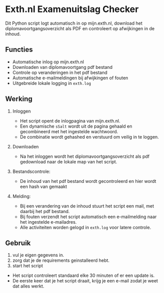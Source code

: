 # Exth.nl Examenuitslag Checker

Dit Python script logt automatisch in op mijn.exth.nl, download het diplomavoortgangsoverzicht als PDF en controleert op afwijkingen in de inhoud.

## Functies

- Automatische inlog op mijn.exth.nl
- Downloaden van diplomavoortgang pdf bestand
- Controle op veranderingen in het pdf bestand
- Automatische e-mailmeldingen bij afwijkingen of fouten
- Uitgebreide lokale logging in `exth.log`

## Werking

1. Inloggen
   - Het script opent de inlogpagina van mijn.exth.nl.
   - Een dynamische `sSalt` wordt uit de pagina gehaald en gecombineerd met het ingestelde wachtwoord.
   - De combinatie wordt gehashed en verstuurd om veilig in te loggen.

2. Downloaden
   - Na het inloggen wordt het diplomavoortgangsoverzicht als pdf gedownload naar de lokale map van het script.

3. Bestandscontrole:
   - De inhoud van het pdf bestand wordt gecontroleerd en hier wordt een hash van gemaakt

4. Melding:
   - Bij een verandering van de inhoud stuurt het script een mail, met daarbij het pdf bestand.
   - Bij fouten verzendt het script automatisch een e-mailmelding naar het ingestelde e-mailadres.
   - Alle activiteiten worden gelogd in `exth.log` voor latere controle.

## Gebruik

1. vul je eigen gegevens in.
2. zorg dat je de requirements geinstalleerd hebt.
3. start het script
- Het script controleert standaard elke 30 minuten of er een update is. 
- De eerste keer dat je het script draait, krijg je een e-mail zodat je weet dat alles werkt.






